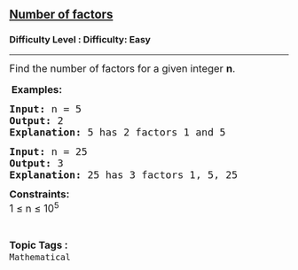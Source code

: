 <h2><a href="https://www.geeksforgeeks.org/problems/number-of-factors1435/1">Number of factors</a></h2><h3>Difficulty Level : Difficulty: Easy</h3><hr><div class="problems_problem_content__Xm_eO"><p><span style="font-size: 18px;">Find the number of factors for a given integer <strong>n</strong>.<br></span><br>&nbsp;<span style="font-size: 18px;"><strong>Examples:</strong></span></p>
<pre><span style="font-size: 18px;"><strong>Input: </strong>n = 5
<strong>Output: </strong>2
<strong>Explanation: </strong>5 has 2 factors 1 and 5</span></pre>
<pre><span style="font-size: 18px;"><strong>Input: </strong>n = 25
<strong>Output: </strong>3
<strong>Explanation: </strong>25 has 3 factors 1, 5, 25</span>&nbsp;</pre>
<p><span style="font-size: 18px;"><strong>Constraints:</strong><br>1 ≤ n ≤ 10<sup>5</sup></span></p></div><br><p><span style=font-size:18px><strong>Topic Tags : </strong><br><code>Mathematical</code>&nbsp;